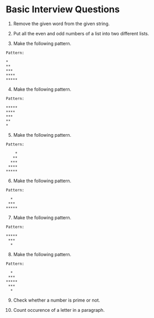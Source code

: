 # Basic Interview Questions

1. Remove the given word from the given string.

2. Put all the even and odd numbers of a list into two different lists.

3. Make the following pattern.

```
Pattern:

*
**
***
****
*****
```

4. Make the following pattern.

```
Pattern:

*****
****
***
**
*
```

5. Make the following pattern.

```
Pattern:

    *
   **
  ***
 ****
*****
```

6. Make the following pattern.

```
Pattern:

  *
 ***
*****
```

7. Make the following pattern.

```
Pattern:

*****
 ***
  *
```

8. Make the following pattern.

```
Pattern:

  *
 ***
*****
 ***
  *
```

9. Check whether a number is prime or not.

10. Count occurence of a letter in a paragraph.
